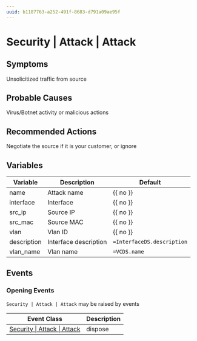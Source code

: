 ```yaml
---
uuid: b1187763-a252-491f-8683-d791a09ae95f
---
```

# Security | Attack | Attack

## Symptoms

Unsolicitized traffic from source

## Probable Causes

Virus/Botnet activity or malicious actions

## Recommended Actions

Negotiate the source if it is your customer, or ignore

## Variables

| Variable    | Description           | Default                    |
| ----------- | --------------------- | -------------------------- |
| name        | Attack name           | {{ no }}                   |
| interface   | Interface             | {{ no }}                   |
| src_ip      | Source IP             | {{ no }}                   |
| src_mac     | Source MAC            | {{ no }}                   |
| vlan        | Vlan ID               | {{ no }}                   |
| description | Interface description | `=InterfaceDS.description` |
| vlan_name   | Vlan name             | `=VCDS.name`               |

## Events

### Opening Events
`Security | Attack | Attack` may be raised by events

| Event Class                                                                             | Description |
| --------------------------------------------------------------------------------------- | ----------- |
| [Security \| Attack \| Attack](ref://event-classes-reference/security/attack/attack.md) | dispose     |
